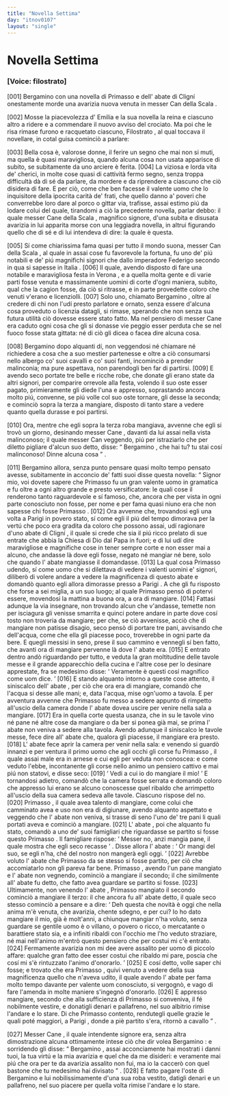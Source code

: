 ```yaml
---
title: "Novella Settima"
day: "itnov0107"
layout: "single"
---
```

<div id="nov0107" type="novella" who="filostrato">
 <h1>
  Novella Settima
 </h1>
 <p>
  <h3>
   [Voice: filostrato]
  </h3>
 </p>
 <argument>
  <p>
   <a name="p01070001">
    [001]
   </a>
   <name persref="bergamino" type="person">
    Bergamino
   </name>
   con una novella di
   <name persref="primasso" type="person">
    Primasso
   </name>
   e dell'
   <name persref="abatecligni" type="person">
    abate di Clign&iacute;
   </name>
   onestamente morde una avarizia nuova venuta in messer
   <name persref="canescala" type="person">
    Can della Scala
   </name>
   .
  </p>
 </argument>
 <div3 type="commentary" who="author">
  <p>
   <a name="p01070002">
    [002]
   </a>
   Mosse la piacevolezza d'
   <name persref="emilia" type="person">
    Emilia
   </name>
   e la sua novella la reina e ciascuno altro a ridere e a commendare il nuovo avviso del crociato. Ma poi che le risa rimase furono e racquetato ciascuno,
   <name persref="filostrato" type="person">
    Filostrato
   </name>
   , al qual toccava il novellare, in cotal guisa cominci&ograve; a parlare:
  </p>
 </div3>
 <div3 type="commentary" who="filostrato">
  <p>
   <a name="p01070003">
    [003]
   </a>
   Bella cosa &egrave;, valorose donne, il ferire un segno che mai non si muti, ma quella &egrave; quasi maravigliosa, quando alcuna cosa non usata apparisce di subito, se subitamente da uno arciere &egrave; ferita.
   <a name="p01070004">
    [004]
   </a>
   La viziosa e lorda vita de' cherici, in molte cose quasi di cattivit&agrave; fermo segno, senza troppa difficult&agrave; d&agrave; di s&eacute; da parlare, da mordere e da riprendere a ciascuno che ci&ograve; disidera di fare. E per ci&ograve;, come che ben facesse il valente uomo che lo inquisitore della ipocrita carit&agrave; de' frati, che quello danno a' poveri che converrebbe loro dare al porco o gittar via, trafisse, assai estimo pi&uacute; da lodare colui del quale, tirandomi a ci&ograve; la precedente novella, parlar debbo: il quale messer
   <name persref="canescala" type="person">
    Cane della Scala
   </name>
   , magnifico signore, d'una subita e disusata avarizia in lui apparita morse con una leggiadra novella, in altrui figurando quello che di s&eacute; e di lui intendeva di dire: la quale &egrave; questa.
  </p>
 </div3>
 <p>
  <a name="p01070005">
   [005]
  </a>
  S&iacute; come chiarissima fama quasi per tutto il mondo suona, messer
  <name persref="canescala" type="person">
   Can della Scala
  </name>
  , al quale in assai cose fu favorevole la fortuna, fu uno de' pi&uacute; notabili e de' pi&uacute; magnifichi signori che dallo imperadore
  <name persref="federicoii" type="person">
   Federigo secondo
  </name>
  in qua si sapesse in
  <name placeref="italia" type="place">
   Italia
  </name>
  .
  <a name="p01070006">
   [006]
  </a>
  Il quale, avendo disposto di fare una notabile e maravigliosa festa in
  <name placeref="verona" type="place">
   Verona
  </name>
  , e a quella molta gente e di varie parti fosse venuta e massimamente uomini di corte d'ogni maniera, subito, qual che la cagion fosse, da ci&ograve; si ritrasse, e in parte provedette coloro che venuti v'erano e licenziolli.
  <a name="p01070007">
   [007]
  </a>
  Solo uno, chiamato
  <name persref="bergamino" type="person">
   Bergamino
  </name>
  , oltre al credere di chi non l'ud&iacute; presto parlatore e ornato, senza essere d'alcuna cosa proveduto o licenzia datagli, si rimase, sperando che non senza sua futura utilit&agrave; ci&ograve; dovesse essere stato fatto. Ma nel pensiero di messer
  <name persref="canescala" type="person">
   Cane
  </name>
  era caduto ogni cosa che gli si donasse vie peggio esser perduta che se nel fuoco fosse stata gittata: n&eacute; di ci&ograve; gli dicea o facea dire alcuna cosa.
 </p>
 <p>
  <a name="p01070008">
   [008]
  </a>
  <name persref="bergamino" type="person">
   Bergamino
  </name>
  dopo alquanti d&iacute;, non veggendosi n&eacute; chiamare n&eacute; richiedere a cosa che a suo mestier partenesse e oltre a ci&ograve; consumarsi nello albergo co' suoi cavalli e co' suoi fanti, incominci&ograve; a prender malinconia; ma pure aspettava, non parendogli ben far di partirsi.
  <a name="p01070009">
   [009]
  </a>
  E avendo seco portate tre belle e ricche robe, che donate gli erano state da altri signori, per comparire orrevole alla festa, volendo il suo oste esser pagato, primieramente gli diede l'una e appresso, soprastando ancora molto pi&uacute;, convenne, se pi&uacute; volle col suo oste tornare, gli desse la seconda; e cominci&ograve; sopra la terza a mangiare, disposto di tanto stare a vedere quanto quella durasse e poi partirsi.
 </p>
 <p>
  <a name="p01070010">
   [010]
  </a>
  Ora, mentre che egli sopra la terza roba mangiava, avvenne che egli si trov&ograve; un giorno, desinando messer
  <name persref="canescala" type="person">
   Cane
  </name>
  , davanti da lui assai nella vista malinconoso; il quale messer
  <name persref="canescala" type="person">
   Can
  </name>
  veggendo, pi&uacute; per istraziarlo che per diletto pigliare d'alcun suo detto, disse:
  <q direct="unspecified" who="canescala">
   <name persref="bergamino" type="person">
    Bergamino
   </name>
   , che hai tu? tu stai cos&iacute; malinconoso! Dinne alcuna cosa
  </q>
  .
 </p>
 <p>
  <a name="p01070011">
   [011]
  </a>
  <name persref="bergamino" type="person">
   Bergamino
  </name>
  allora, senza punto pensare quasi molto tempo pensato avesse, subitamente in acconcio de' fatti suoi disse questa novella:
  <q direct="unspecified" type="novella" who="bergamino">
   Signor mio, voi dovete sapere che
   <name persref="primasso" type="person">
    Primasso
   </name>
   fu un gran valente uomo in gramatica e fu oltre a ogni altro grande e presto versificatore: le quali cose il renderono tanto raguardevole e s&iacute; famoso, che, ancora che per vista in ogni parte conosciuto non fosse, per nome e per fama quasi niuno era che non sapesse chi fosse
   <name persref="primasso" type="person">
    Primasso
   </name>
   .
   <a name="p01070012">
    [012]
   </a>
   Ora avvenne che, trovandosi egli una volta a
   <name placeref="parigi" type="place">
    Parigi
   </name>
   in povero stato, s&iacute; come egli il pi&uacute; del tempo dimorava per la vert&uacute; che poco era gradita da coloro che possono assai, ud&iacute; ragionare d'uno
   <name persref="abatecligni" type="person">
    abate di Clign&iacute;
   </name>
   , il quale si crede che sia il pi&uacute; ricco prelato di sue entrate che abbia la Chiesa di Dio dal Papa in fuori; e di lui ud&iacute; dire maravigliose e magnifiche cose in tener sempre corte e non esser mai a alcuno, che andasse l&agrave; dove egli fosse, negato n&eacute; mangiar n&eacute; bere, solo che quando l'
   <name persref="abatecligni" type="person">
    abate
   </name>
   mangiasse il domandasse.
   <a name="p01070013">
    [013]
   </a>
   La qual cosa
   <name persref="primasso" type="person">
    Primasso
   </name>
   udendo, s&iacute; come uomo che si dilettava di vedere i valenti uomini e' signori, diliber&ograve; di volere andare a vedere la magnificenza di questo
   <name persref="abatecligni" type="person">
    abate
   </name>
   e domand&ograve; quanto egli allora dimorasse presso a
   <name placeref="parigi" type="place">
    Parigi
   </name>
   . A che gli fu risposto che forse a sei miglia, a un suo luogo; al quale
   <name persref="primasso" type="person">
    Primasso
   </name>
   pens&ograve; di potervi essere, movendosi la mattina a buona ora, a ora di mangiare.
   <a name="p01070014">
    [014]
   </a>
   Fattasi adunque la via insegnare, non trovando alcun che v'andasse, temette non per isciagura gli venisse smarrita e quinci potere andare in parte dove cos&iacute; tosto non troveria da mangiare; per che, se ci&ograve; avvenisse, acci&ograve; che di mangiare non patisse disagio, seco pens&ograve; di portare tre pani, avvisando che dell'acqua, come che ella gli piacesse poco, troverebbe in ogni parte da bere. E quegli messisi in seno, prese il suo cammino e vennegli s&iacute; ben fatto, che avanti ora di mangiare pervenne l&agrave; dove l'
   <name persref="abatecligni" type="person">
    abate
   </name>
   era.
   <a name="p01070015">
    [015]
   </a>
   E entrato dentro and&ograve; riguardando per tutto, e veduta la gran moltitudine delle tavole messe e il grande apparecchio della cucina e l'altre cose per lo desinare apprestate, fra se medesimo disse:
   <q direct="unspecified" type="internalmonologue" who="primasso">
    Veramente &egrave; questi cos&iacute; magnifico come uom dice.
   </q>
   <a name="p01070016">
    [016]
   </a>
   E stando alquanto intorno a queste cose attento, il siniscalco dell'
   <name persref="abatecligni" type="person">
    abate
   </name>
   , per ci&ograve; che ora era di mangiare, comand&ograve; che l'acqua si desse alle mani; e, data l'acqua, mise ogn'uomo a tavola. E per avventura avvenne che
   <name persref="primasso" type="person">
    Primasso
   </name>
   fu messo a sedere appunto di rimpetto all'uscio della camera donde l'
   <name persref="abatecligni" type="person">
    abate
   </name>
   dovea uscire per venire nella sala a mangiare.
   <a name="p01070017">
    [017]
   </a>
   Era in quella corte questa usanza, che in su le tavole vino n&eacute; pane n&eacute; altre cose da mangiare o da ber si ponea gi&agrave; mai, se prima l'
   <name persref="abatecligni" type="person">
    abate
   </name>
   non veniva a sedere alla tavola. Avendo adunque il siniscalco le tavole messe, fece dire all'
   <name persref="abatecligni" type="person">
    abate
   </name>
   che, qualora gli piacesse, il mangiare era presto.
   <a name="p01070018">
    [018]
   </a>
   L'
   <name persref="abatecligni" type="person">
    abate
   </name>
   fece aprir la camera per venir nella sala: e venendo si guard&ograve; innanzi e per ventura il primo uomo che agli occhi gli corse fu
   <name persref="primasso" type="person">
    Primasso
   </name>
   , il quale assai male era in arnese e cui egli per veduta non conoscea: e come veduto l'ebbe, incontanente gli corse nello animo un pensiero cattivo e mai pi&uacute; non statovi, e disse seco:
   <a name="p01070019">
    [019]
   </a>
   <q direct="unspecified" type="internalmonologue" who="abatecligni">
    Vedi a cui io do mangiare il mio!
   </q>
   E tornandosi adietro, comand&ograve; che la camera fosse serrata e domand&ograve; coloro che appresso lui erano se alcuno conoscesse quel ribaldo che arrimpetto all'uscio della sua camera sedeva alle tavole. Ciascuno rispose del no.
   <a name="p01070020">
    [020]
   </a>
   <name persref="primasso" type="person">
    Primasso
   </name>
   , il quale avea talento di mangiare, come colui che camminato avea e uso non era di digiunare, avendo alquanto aspettato e veggendo che l'
   <name persref="abatecligni" type="person">
    abate
   </name>
   non veniva, si trasse di seno l'uno de' tre pani li quali portati aveva e cominci&ograve; a mangiare.
   <a name="p01070021">
    [021]
   </a>
   L'
   <name persref="abatecligni" type="person">
    abate
   </name>
   , poi che alquanto fu stato, comand&ograve; a uno de' suoi famigliari che riguardasse se partito si fosse questo
   <name persref="primasso" type="person">
    Primasso
   </name>
   . Il famigliare rispose:
   <q direct="unspecified">
    Messer no, anzi mangia pane, il quale mostra che egli seco recasse
   </q>
   . Disse allora l'
   <name persref="abatecligni" type="person">
    abate
   </name>
   :
   <q direct="unspecified" who="abatecligni">
    Or mangi del suo, se egli n'ha, ch&eacute; del nostro non manger&agrave; egli oggi.
   </q>
   <a name="p01070022">
    [022]
   </a>
   Avrebbe voluto l'
   <name persref="abatecligni" type="person">
    abate
   </name>
   che
   <name persref="primasso" type="person">
    Primasso
   </name>
   da se stesso si fosse partito, per ci&ograve; che accomiatarlo non gli pareva far bene.
   <name persref="primasso" type="person">
    Primasso
   </name>
   , avendo l'un pane mangiato e l'
   <name persref="abatecligni" type="person">
    abate
   </name>
   non vegnendo, cominci&ograve; a mangiare il secondo; il che similmente all'
   <name persref="abatecligni" type="person">
    abate
   </name>
   fu detto, che fatto avea guardare se partito si fosse.
   <a name="p01070023">
    [023]
   </a>
   Ultimamente, non venendo l'
   <name persref="abatecligni" type="person">
    abate
   </name>
   ,
   <name persref="primasso" type="person">
    Primasso
   </name>
   mangiato il secondo cominci&ograve; a mangiare il terzo: il che ancora fu all'
   <name persref="abatecligni" type="person">
    abate
   </name>
   detto, il quale seco stesso cominci&ograve; a pensare e a dire:
   <q direct="unspecified" who="abatecligni">
    Deh questa che novit&agrave; &egrave; oggi che nella anima m'&egrave; venuta, che avarizia, chente sdegno, e per cui? Io ho dato mangiare il mio, gi&agrave; &egrave; molt'anni, a chiunque mangiar n'ha voluto, senza guardare se gentile uomo &egrave; o villano, o povero o ricco, o mercatante o barattiere stato sia, e a infiniti ribaldi con l'occhio me l'ho veduto straziare, n&eacute; mai nell'animo m'entr&ograve; questo pensiero che per costui mi c'&egrave; entrato.
    <a name="p01070024">
     [024]
    </a>
    Fermamente avarizia non mi dee avere assalito per uomo di piccolo affare: qualche gran fatto dee esser costui che ribaldo mi pare, poscia che cos&iacute; mi s'&egrave; rintuzzato l'animo d'onorarlo.
   </q>
   <a name="p01070025">
    [025]
   </a>
   E cos&iacute; detto, volle saper chi fosse; e trovato che era
   <name persref="primasso" type="person">
    Primasso
   </name>
   , quivi venuto a vedere della sua magnificenza quello che n'aveva udito, il quale avendo l'
   <name persref="abatecligni" type="person">
    abate
   </name>
   per fama molto tempo davante per valente uom conosciuto, si vergogn&ograve;, e vago di fare l'amenda in molte maniere s'ingegn&ograve; d'onorarlo.
   <a name="p01070026">
    [026]
   </a>
   E appresso mangiare, secondo che alla sufficienza di
   <name persref="primasso" type="person">
    Primasso
   </name>
   si conveniva, il f&eacute; nobilmente vestire, e donatigli denari e pallafreno, nel suo albitrio rimise l'andare e lo stare. Di che
   <name persref="primasso" type="person">
    Primasso
   </name>
   contento, rendutegli quelle grazie le quali pot&eacute; maggiori, a
   <name placeref="parigi" type="place">
    Parigi
   </name>
   , donde a pi&egrave; partito s'era, ritorn&ograve; a cavallo
  </q>
  .
 </p>
 <p>
  <a name="p01070027">
   [027]
  </a>
  Messer
  <name persref="canescala" type="person">
   Cane
  </name>
  , il quale intendente signore era, senza altra dimostrazione alcuna ottimamente intese ci&ograve; che dir volea
  <name persref="bergamino" type="person">
   Bergamino
  </name>
  : e sorridendo gli disse:
  <q direct="unspecified" who="canescala">
   <name persref="bergamino" type="person">
    Bergamino
   </name>
   , assai acconciamente hai mostrati i danni tuoi, la tua virt&uacute; e la mia avarizia e quel che da me disideri: e veramente mai pi&uacute; che ora per te da avarizia assalito non fui, ma io la caccer&ograve; con quel bastone che tu medesimo hai divisato
  </q>
  .
  <a name="p01070028">
   [028]
  </a>
  E fatto pagare l'oste di
  <name persref="bergamino" type="person">
   Bergamino
  </name>
  e lui nobilissimamente d'una sua roba vestito, datigli denari e un pallafreno, nel suo piacere per quella volta rimise l'andare e lo stare.
 </p>
</div>